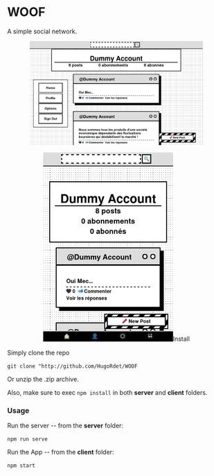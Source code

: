 # WOOF

A simple social network.

<p align="center">
<img src="screenshots/ss_1.png" alt="drawing" width="400" alt="Browser version"/>
</p>

<p align="center">
<img src="screenshots/ss_2.png" alt="drawing" width="300" alt="Mobile version/>
 </p>                         
 
### Install
Simply clone the repo 

```
git clone "http://github.com/HugoRdet/WOOF
```

Or unzip the .zip archive.


Also, make sure to exec
```npm install```
in both **server** and **client** folders.

### Usage
Run the server -- from the **server** folder:

```
npm run serve
```

Run the App -- from the **client** folder:

```
npm start
```
